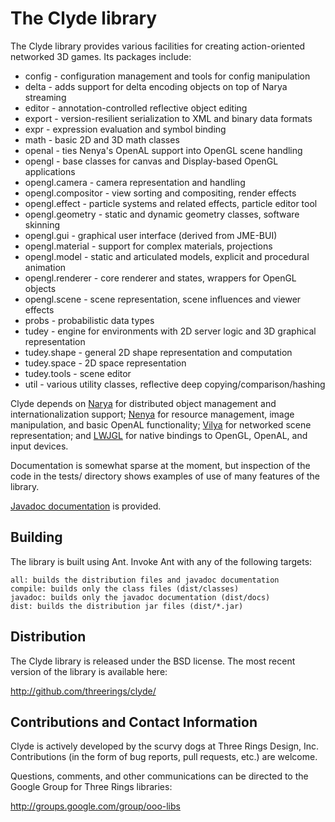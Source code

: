 The Clyde library
=================

The Clyde library provides various facilities for creating action-oriented
networked 3D games. Its packages include:

  * config - configuration management and tools for config manipulation
  * delta - adds support for delta encoding objects on top of Narya streaming
  * editor - annotation-controlled reflective object editing
  * export - version-resilient serialization to XML and binary data formats
  * expr - expression evaluation and symbol binding
  * math - basic 2D and 3D math classes
  * openal - ties Nenya's OpenAL support into OpenGL scene handling
  * opengl - base classes for canvas and Display-based OpenGL applications
  * opengl.camera - camera representation and handling
  * opengl.compositor - view sorting and compositing, render effects
  * opengl.effect - particle systems and related effects, particle editor tool
  * opengl.geometry - static and dynamic geometry classes, software skinning
  * opengl.gui - graphical user interface (derived from JME-BUI)
  * opengl.material - support for complex materials, projections
  * opengl.model - static and articulated models, explicit and procedural animation
  * opengl.renderer - core renderer and states, wrappers for OpenGL objects
  * opengl.scene - scene representation, scene influences and viewer effects
  * probs - probabilistic data types
  * tudey - engine for environments with 2D server logic and 3D graphical representation
  * tudey.shape - general 2D shape representation and computation
  * tudey.space - 2D space representation
  * tudey.tools - scene editor
  * util - various utility classes, reflective deep copying/comparison/hashing

Clyde depends on [Narya] for distributed object management and
internationalization support; [Nenya] for resource management, image
manipulation, and basic OpenAL functionality; [Vilya] for networked scene
representation; and [LWJGL] for native bindings to OpenGL, OpenAL, and input
devices.

Documentation is somewhat sparse at the moment, but inspection of the code in
the tests/ directory shows examples of use of many features of the library.

[Javadoc documentation](http://threerings.github.com/clyde/apidocs/) is provided.

Building
--------

The library is built using Ant. Invoke Ant with any of the following targets:

    all: builds the distribution files and javadoc documentation
    compile: builds only the class files (dist/classes)
    javadoc: builds only the javadoc documentation (dist/docs)
    dist: builds the distribution jar files (dist/*.jar)

Distribution
------------

The Clyde library is released under the BSD license. The most recent version of
the library is available here:

  http://github.com/threerings/clyde/

Contributions and Contact Information
-------------------------------------

Clyde is actively developed by the scurvy dogs at Three Rings Design, Inc.
Contributions (in the form of bug reports, pull requests, etc.) are welcome.

Questions, comments, and other communications can be directed to the Google
Group for Three Rings libraries:

  http://groups.google.com/group/ooo-libs

[Narya]: http://github.com/threerings/narya/
[Nenya]: http://github.com/threerings/nenya/
[Vilya]: http://github.com/threerings/vilya/
[LWJGL]: http://www.lwjgl.org/
